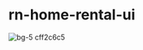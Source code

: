 # rn-home-rental-ui

![bg-5 cff2c6c5](https://user-images.githubusercontent.com/54685136/154249435-d02525c3-645b-41cb-862b-7440620a2727.png)
